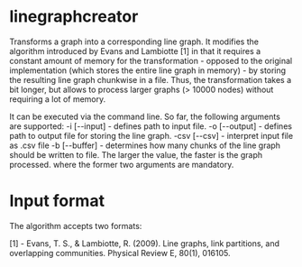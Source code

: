 linegraphcreator
================

Transforms a graph into a corresponding line graph.
It modifies the algorithm introduced by Evans and Lambiotte [1] in that it requires a constant amount of memory for the transformation  - opposed to the original implementation (which stores the entire line graph in memory) - by storing the resulting line graph chunkwise in a file. Thus, the transformation takes a bit longer, but allows to process larger graphs (> 10000 nodes) without requiring a lot of memory.

It can be executed via the command line. So far, the following arguments are supported:
-i [--input] - defines path to input file.
-o [--output] - defines path to output file for storing the line graph.
-csv [--csv] - interpret input file as .csv file
-b [--buffer] - determines how many chunks of the line graph should be written to file. The larger the value, the faster is                 the graph processed.
where the former two arguments are mandatory.

Input format
============
The algorithm accepts two formats:

[1] - Evans, T. S., & Lambiotte, R. (2009). Line graphs, link partitions, and overlapping communities. Physical Review E, 80(1), 016105.
